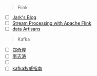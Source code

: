 > Flink

- [ ] [Jark's Blog](http://wuchong.me/)
- [ ] [Stream Processing with Apache Flink](https://www.infoq.com/presentations/stream-processing-apache-flink)
- [ ] [data Artisans](https://data-artisans.com/blog)

> Kafka

- [ ] [郑奇煌](http://zqhxuyuan.github.io/)
- [ ] [李志涛](http://blog.csdn.net/lizhitao)
- [ ] []()
- [ ] [kafka权威指南](https://www.safaribooksonline.com/library/view/kafka-the-definitive/9781491936153/)
